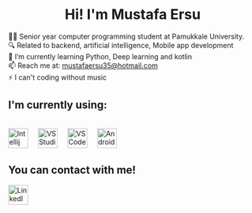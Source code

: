 <h1 align="center">Hi! I'm Mustafa Ersu </h1>

<p align="left">👨‍💻 Senior year computer programming student at Pamukkale University.<br>
🔍 Related to backend, artificial intelligence, Mobile app development<br>
🌱 I’m currently learning Python, Deep learning and kotlin<br>
📫 Reach me at: <a href="mailto:mustafaersu35@hotmail.com">mustafaersu35@hotmail.com</a><br>
⚡ I can't coding without music<br>
</p>
<h2 align="left">I'm currently using:</h2><br>
<div align="left">
  <img src="https://www.stickpng.com/es/img/iconos-logotipos-emojis/companias-technologicas/logo-intellij-idea" height="40" alt="Intellij Idea" />
  <img width="12" />
  <img src="[https://www.stickpng.com/es/img/iconos-logotipos-emojis/companias-technologicas/icono-del-logotipo-de-visual-studio]" height="40" alt="VS Studio" />
  <img width="12" />
  <img src="[https://www.stickpng.com/es/img/iconos-logotipos-emojis/ranunculos/miniatura-del-logotipo-de-visual-studio-code]" height="40" alt="VS Code" />
  <img width="12" />
  <img src="[https://www.stickpng.com/es/img/deporte/estudios-de-animacion/cabeza-android]" height="40" alt="Android Studio" />
  <img width="12" /
</div>

<h2 align="left">You can contact with me!</h2>
<div align="left">
  <a href="https://www.linkedin.com/in/mustafa-ersu-19a663296/" target="_blank">
    <img src="[https://www.stickpng.com/es/img/comics-y-fantasia/scribblenauts/logotipo-de-la-aplicacion-de-linkedin]" width="40" height="40" alt="LinkedIn" />
</div>
